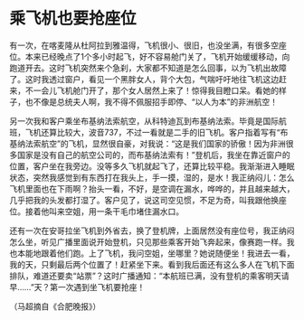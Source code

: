 # 乘飞机也要抢座位

有一次，在喀麦隆从杜阿拉到雅温得，飞机很小、很旧，也没坐满，有很多空座位。本来已经晚点了1个多小时起飞，好不容易舱门关了，飞机开始缓缓移动，向跑道开去。这时飞机突然来个急刹，大家都不知道是怎么回事，以为飞机出故障了。这时我透过窗户，看见一个黑胖女人，背个大包，气喘吁吁地往飞机这边赶来，不一会儿飞机舱门开了，那个女人居然上来了！惊得我目瞪口呆。看她的样子，也不像是总统夫人啊，我不得不佩服招手即停、“以人为本”的非洲航空！

另一次我和客户乘坐布基纳法索航空，从科特迪瓦到布基纳法索。毕竟是国际航班，飞机还算比较大，波音737，不过一看就是二手的旧飞机。客户指着写有“布基纳法索航空”的飞机，显然很自豪，对我说：“这是我们国家的骄傲！因为非洲很多国家是没有自己的航空公司的，而布基纳法索有！”登机后，我坐在靠近窗户的位置，客户坐在我旁边。没等多久飞机就起飞了，还算比较平稳。我渐渐进入睡眠状态，突然我感觉到有东西打在我头上，手一摸，湿的，是水！我正纳闷儿：怎么飞机里面也在下雨啊？抬头一看，不好，是空调在漏水，哗哗的，并且越来越大，几乎把我的头发都打湿了。客户见了，说这司空见惯，不足为奇，叫我跟他换座位。接着他叫来空姐，用一条干毛巾堵住漏水口。

还有一次在安哥拉坐飞机到外省去，换了登机牌，上面居然没有座位号，我正纳闷怎么坐，听见广播里面说开始登机，只见那些乘客开始飞奔起来，像赛跑一样。我也本能地跟着他们跑。上了飞机，我问空姐，坐哪里？她说随便坐！我进去一看，我的天，只剩最后两个位置了！赶紧坐下来。看到我后面还有这么多人在飞机下面排队，难道还要卖“站票”？这时广播通知：“本航班已满，没有登机的乘客明天请早……”天？第一次遇到坐飞机要抢座！

（马超摘自《合肥晚报》）